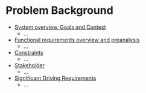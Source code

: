 # Problem Background 

- [System overview, Goals and Context](BusinessGoalAndScope.md)
	- ...
- [Functional requirements overview and preanalysis](FunctionalRequirements.md)
	- ...
- [Constraints](Constraints.md)
	- ...
- [Stakeholder](Stakeholders.md)
	- ...
- [Significant Driving Requirements](BusinessDrivers.md)
	- ...